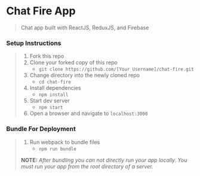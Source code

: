 # Chat Fire App

> Chat app built with ReactJS, ReduxJS, and Firebase

### Setup Instructions

> 1. Fork this repo
> 1. Clone your forked copy of this repo
>    - `git clone https://github.com/[Your Username]/chat-fire.git`
> 1. Change directory into the newly cloned repo
>    - `cd chat-fire`
> 1. Install dependencies 
>    - `npm install`
> 1. Start dev server
>    - `npm start`
> 1. Open a browser and navigate to `localhost:3000` 

### Bundle For Deployment

> 1. Run webpack to bundle files
>    - `npm run bundle`
> 
> **NOTE:** *After bundling you can not directly run your app locally. You must run your app from the root directory of a server.*
